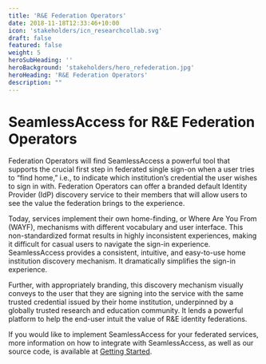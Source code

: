 ```yaml
---
title: 'R&E Federation Operators'
date: 2018-11-18T12:33:46+10:00
icon: 'stakeholders/icn_researchcollab.svg'
draft: false
featured: false
weight: 5
heroSubHeading: ''
heroBackground: 'stakeholders/hero_refederation.jpg'
heroHeading: 'R&E Federation Operators'
description: ""
---
```


# SeamlessAccess for R&E Federation Operators

Federation Operators will find SeamlessAccess a powerful tool that supports the crucial first step in federated single sign-on when a user tries to “find home,” i.e., to indicate which institution’s credential the user wishes to sign in with. Federation Operators can offer a branded default Identity Provider (IdP) discovery service to their members that will allow users to see the value the federation brings to the experience.

Today, services implement their own home-finding, or Where Are You From (WAYF), mechanisms with different vocabulary and user interface. This non-standardized format results in highly inconsistent experiences, making it difficult for casual users to navigate the sign-in experience. SeamlessAccess provides a consistent, intuitive, and easy-to-use home institution discovery mechanism. It dramatically simplifies the sign-in experience.
 
Further, with appropriately branding, this discovery mechanism visually conveys to the user that they are signing into the service with the same trusted credential issued by their home institution, underpinned by a globally trusted research and education community. It lends a powerful platform to help the end-user intuit the value of R&E identity federations.

If you would like to implement SeamlessAccess for your federated services, more information on how to integrate with SeamlessAccess, as well as our source code, is available at [Getting Started](/work).